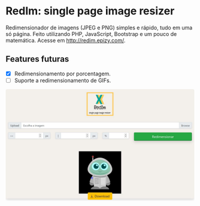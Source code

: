 # RedIm: single page image resizer

Redimensionador de imagens (JPEG e PNG) simples e rápido, tudo em uma só página. Feito utilizando PHP, JavaScript, Bootstrap e um pouco de matemática. Acesse em http://redim.epizy.com/.

## Features futuras

- [x] Redimensionamento por porcentagem.
- [ ] Suporte a redimensionamento de GIFs.

<img src="assets/images/show.jpg">
